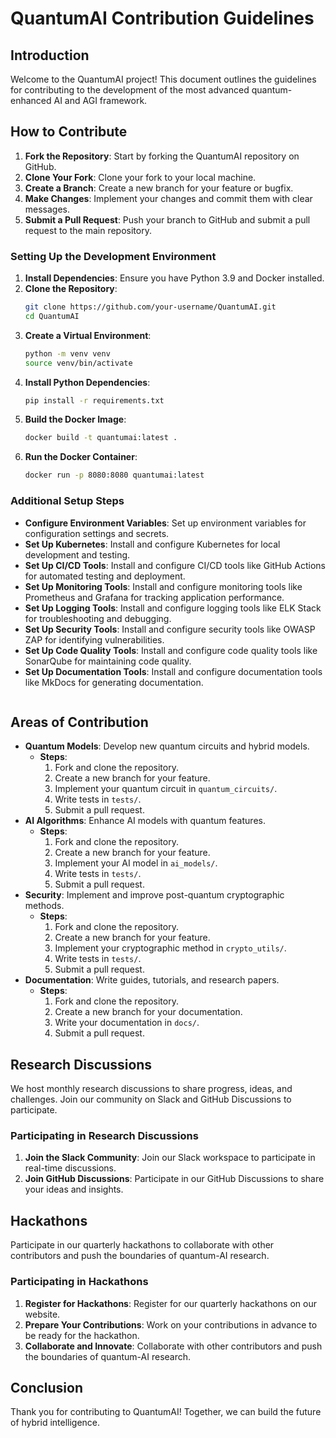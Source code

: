 # QuantumAI Contribution Guidelines

## Introduction
Welcome to the QuantumAI project! This document outlines the guidelines for contributing to the development of the most advanced quantum-enhanced AI and AGI framework.

## How to Contribute
1. **Fork the Repository**: Start by forking the QuantumAI repository on GitHub.
2. **Clone Your Fork**: Clone your fork to your local machine.
3. **Create a Branch**: Create a new branch for your feature or bugfix.
4. **Make Changes**: Implement your changes and commit them with clear messages.
5. **Submit a Pull Request**: Push your branch to GitHub and submit a pull request to the main repository.

### Setting Up the Development Environment
1. **Install Dependencies**: Ensure you have Python 3.9 and Docker installed.
2. **Clone the Repository**:
   ```bash
   git clone https://github.com/your-username/QuantumAI.git
   cd QuantumAI
   ```
3. **Create a Virtual Environment**:
   ```bash
   python -m venv venv
   source venv/bin/activate
   ```
4. **Install Python Dependencies**:
   ```bash
   pip install -r requirements.txt
   ```
5. **Build the Docker Image**:
   ```bash
   docker build -t quantumai:latest .
   ```
6. **Run the Docker Container**:
   ```bash
   docker run -p 8080:8080 quantumai:latest
   ```

### Additional Setup Steps
- **Configure Environment Variables**: Set up environment variables for configuration settings and secrets.
- **Set Up Kubernetes**: Install and configure Kubernetes for local development and testing.
- **Set Up CI/CD Tools**: Install and configure CI/CD tools like GitHub Actions for automated testing and deployment.
- **Set Up Monitoring Tools**: Install and configure monitoring tools like Prometheus and Grafana for tracking application performance.
- **Set Up Logging Tools**: Install and configure logging tools like ELK Stack for troubleshooting and debugging.
- **Set Up Security Tools**: Install and configure security tools like OWASP ZAP for identifying vulnerabilities.
- **Set Up Code Quality Tools**: Install and configure code quality tools like SonarQube for maintaining code quality.
- **Set Up Documentation Tools**: Install and configure documentation tools like MkDocs for generating documentation.
   ```

## Areas of Contribution
- **Quantum Models**: Develop new quantum circuits and hybrid models.
  - **Steps**:
    1. Fork and clone the repository.
    2. Create a new branch for your feature.
    3. Implement your quantum circuit in `quantum_circuits/`.
    4. Write tests in `tests/`.
    5. Submit a pull request.
- **AI Algorithms**: Enhance AI models with quantum features.
  - **Steps**:
    1. Fork and clone the repository.
    2. Create a new branch for your feature.
    3. Implement your AI model in `ai_models/`.
    4. Write tests in `tests/`.
    5. Submit a pull request.
- **Security**: Implement and improve post-quantum cryptographic methods.
  - **Steps**:
    1. Fork and clone the repository.
    2. Create a new branch for your feature.
    3. Implement your cryptographic method in `crypto_utils/`.
    4. Write tests in `tests/`.
    5. Submit a pull request.
- **Documentation**: Write guides, tutorials, and research papers.
  - **Steps**:
    1. Fork and clone the repository.
    2. Create a new branch for your documentation.
    3. Write your documentation in `docs/`.
    4. Submit a pull request.

## Research Discussions
We host monthly research discussions to share progress, ideas, and challenges. Join our community on Slack and GitHub Discussions to participate.

### Participating in Research Discussions
1. **Join the Slack Community**: Join our Slack workspace to participate in real-time discussions.
2. **Join GitHub Discussions**: Participate in our GitHub Discussions to share your ideas and insights.

## Hackathons
Participate in our quarterly hackathons to collaborate with other contributors and push the boundaries of quantum-AI research.

### Participating in Hackathons
1. **Register for Hackathons**: Register for our quarterly hackathons on our website.
2. **Prepare Your Contributions**: Work on your contributions in advance to be ready for the hackathon.
3. **Collaborate and Innovate**: Collaborate with other contributors and push the boundaries of quantum-AI research.

## Conclusion
Thank you for contributing to QuantumAI! Together, we can build the future of hybrid intelligence.
